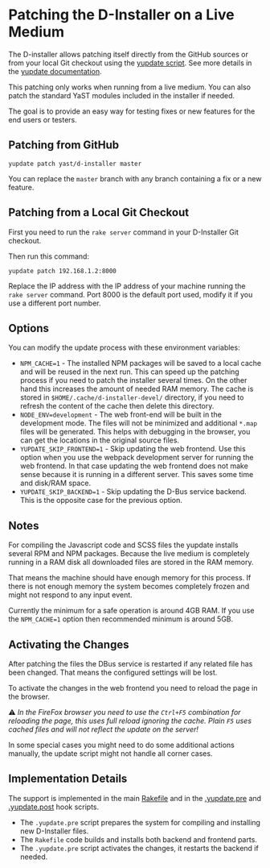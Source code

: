 # Patching the D-Installer on a Live Medium

The D-installer allows patching itself directly from the GitHub sources
or from your local Git checkout using the [yupdate script](
https://github.com/yast/yast-installation/blob/master/bin/yupdate).
See more details in the [yupdate documentation](
https://github.com/yast/yast-installation/blob/master/doc/yupdate.md).

This patching only works when running from a live medium. You can also patch
the standard YaST modules included in the installer if needed.

The goal is to provide an easy way for testing fixes or new features for the
end users or testers.

## Patching from GitHub

```
yupdate patch yast/d-installer master
```

You can replace the `master` branch with any branch containing a fix or a new feature.

## Patching from a Local Git Checkout

First you need to run the `rake server` command in your D-Installer Git checkout.

Then run this command:

```
yupdate patch 192.168.1.2:8000
```

Replace the IP address with the IP address of your machine running the
`rake server` command. Port 8000 is the default port used, modify it if you use
a different port number.

## Options

You can modify the update process with these environment variables:

- `NPM_CACHE=1` - The installed NPM packages will be saved to a local cache
  and will be reused in the next run. This can speed up the patching process
  if you need to patch the installer several times. On the other hand this
  increases the amount of needed RAM memory.
  The cache is stored in `$HOME/.cache/d-installer-devel/` directory,
  if you need to refresh the content of the cache then delete this directory.
- `NODE_ENV=development` - The web front-end will be built in the development
  mode. The files will not be minimized and additional `*.map` files will be
  generated. This helps with debugging in the browser, you can get the locations
  in the original source files.
- `YUPDATE_SKIP_FRONTEND=1` - Skip updating the web frontend. Use this option
  when you use the webpack development server for running the web frontend.
  In that case updating the web frontend does not make sense because it is
  running in a different server. This saves some time and disk/RAM space.
- `YUPDATE_SKIP_BACKEND=1` - Skip updating the D-Bus service backend. This is the
  opposite case for the previous option.

## Notes

For compiling the Javascript code and SCSS files the yupdate installs several
RPM and NPM packages. Because the live medium is completely running in a RAM
disk all downloaded files are stored in the RAM memory.

That means the machine should have enough memory for this process. If there
is not enough memory the system becomes completely frozen and might not respond
to any input event.

Currently the minimum for a safe operation is around 4GB RAM. If you use the
`NPM_CACHE=1` option then recommended minimum is around 5GB.

## Activating the Changes

After patching the files the DBus service is restarted if any related file
has been changed. That means the configured settings will be lost.

To activate the changes in the web frontend you need to reload the page in the
browser.

:warning: *In the FireFox browser you need to use the `Ctrl+F5` combination
for reloading the page, this uses full reload ignoring the cache. Plain `F5`
uses cached files and will not reflect the update on the server!*

In some special cases you might need to do some additional actions manually,
the update script might not handle all corner cases.

## Implementation Details

The support is implemented in the main [Rakefile](../Rakefile) and in the
[.yupdate.pre](../.yupdate.pre) and [.yupdate.post](../.yupdate.post) hook
scripts.

- The `.yupdate.pre` script prepares the system for compiling and installing
  new D-Installer files.
- The `Rakefile` code builds and installs both backend and frontend parts.
- The `.yupdate.pre` script activates the changes, it restarts the backend if needed.
